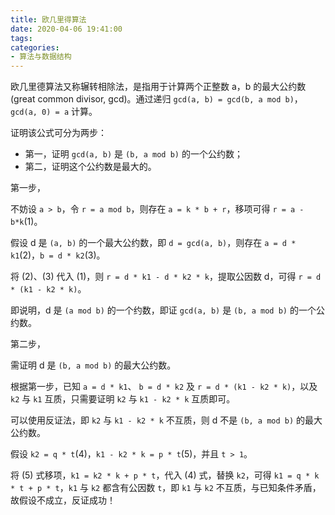 ```yaml
---
title: 欧几里得算法
date: 2020-04-06 19:41:00
tags:
categories:
- 算法与数据结构
---
```


欧几里德算法又称辗转相除法，是指用于计算两个正整数 a，b 的最大公约数(great common divisor, gcd)。通过递归 `gcd(a, b) = gcd(b, a mod b)`，`gcd(a, 0) = a` 计算。

证明该公式可分为两步：
- 第一，证明 `gcd(a, b)` 是 `(b, a mod b)` 的一个公约数；
- 第二，证明这个公约数是最大的。

第一步，

不妨设 `a > b`，令 `r = a mod b`，则存在 `a = k * b + r`，移项可得 `r = a - b*k`(1)。

假设 d 是 `(a, b)` 的一个最大公约数，即 `d = gcd(a, b)`，则存在 `a = d * k1`(2)，`b = d * k2`(3)。

将 (2)、(3) 代入 (1)，则 `r = d * k1 - d * k2 * k`，提取公因数 d，可得 `r = d * (k1 - k2 * k)`。

即说明，d 是 `(a mod b)` 的一个约数，即证 `gcd(a, b)` 是 `(b, a mod b)` 的一个公约数。

第二步，

需证明 d 是 `(b, a mod b)` 的最大公约数。

根据第一步，已知 `a = d * k1`、 `b = d * k2` 及 `r = d * (k1 - k2 * k)`，以及 `k2` 与 `k1` 互质，只需要证明 `k2` 与 `k1 - k2 * k` 互质即可。

可以使用反证法，即 `k2` 与 `k1 - k2 * k` 不互质，则 d 不是 `(b, a mod b)` 的最大公约数。

假设 `k2 = q * t`(4)，`k1 - k2 * k = p * t`(5)，并且 `t > 1`。

将 (5) 式移项，`k1 = k2 * k + p * t`，代入 (4) 式，替换 `k2`，可得 `k1 = q * k * t + p * t`，`k1` 与 `k2` 都含有公因数 `t`，即 `k1` 与 `k2` 不互质，与已知条件矛盾，故假设不成立，反证成功！